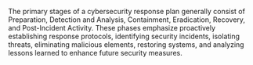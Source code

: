 
The primary stages of a cybersecurity response plan generally consist of Preparation, Detection and Analysis, Containment, Eradication, Recovery, and Post-Incident Activity. These phases emphasize proactively establishing response protocols, identifying security incidents, isolating threats, eliminating malicious elements, restoring systems, and analyzing lessons learned to enhance future security measures.
